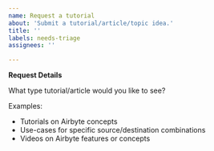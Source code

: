 ```yaml
---
name: Request a tutorial
about: 'Submit a tutorial/article/topic idea.'
title: ''
labels: needs-triage
assignees: ''

---
```


**Request Details**

What type tutorial/article would you like to see?

Examples:
- Tutorials on Airbyte concepts
- Use-cases for specific source/destination combinations
- Videos on Airbyte features or concepts

